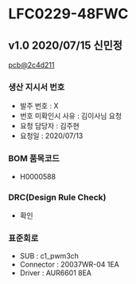 # LFC0229-48FWC

## v1.0 2020/07/15 신민정
[pcb@2c4d211](https://github.com/enthusapp/pcb/commit/2c4d211e5636db2fcefdf0d30e133fa0356c3a0b)

### 생산 지시서 번호
* 발주 번호 : X
* 번호 미확인시 사유 : 김이사님 요청
* 요청 담당자 : 김주현
* 요청일 : 2020/07/13

###  BOM 품목코드
* H0000588

### DRC(Design Rule Check)
* 확인

### 표준회로
* SUB : c1_pwm3ch
* Connector : 20037WR-04 1EA
* Driver : AUR6601 8EA
